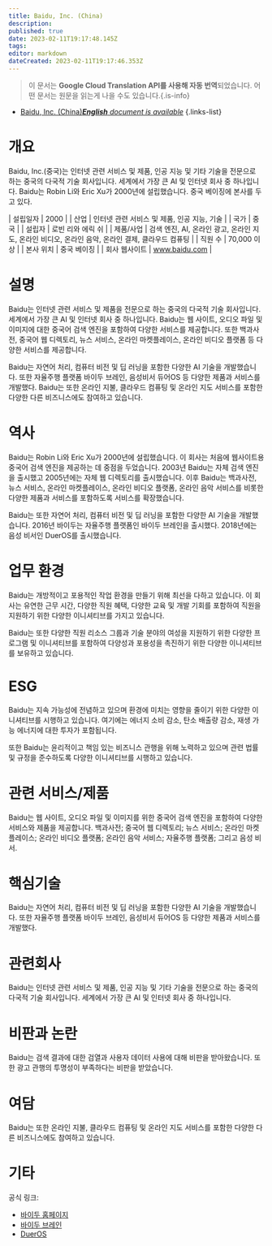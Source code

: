 ```yaml
---
title: Baidu, Inc. (China)
description: 
published: true
date: 2023-02-11T19:17:48.145Z
tags: 
editor: markdown
dateCreated: 2023-02-11T19:17:46.353Z
---
```


> 이 문서는 **Google Cloud Translation API를 사용해 자동 번역**되었습니다.
어떤 문서는 원문을 읽는게 나을 수도 있습니다.{.is-info}



- [Baidu, Inc. (China)***English** document is available*](/en/Knowledge-base/Dictionary/Company/baidu-inc-china)
{.links-list}


# 개요
Baidu, Inc.(중국)는 인터넷 관련 서비스 및 제품, 인공 지능 및 기타 기술을 전문으로 하는 중국의 다국적 기술 회사입니다. 세계에서 가장 큰 AI 및 인터넷 회사 중 하나입니다. Baidu는 Robin Li와 Eric Xu가 2000년에 설립했습니다. 중국 베이징에 본사를 두고 있다.

| 설립일자 | 2000 |
| 산업 | 인터넷 관련 서비스 및 제품, 인공 지능, 기술 |
| 국가 | 중국 |
| 설립자 | 로빈 리와 에릭 쉬 |
| 제품/사업 | 검색 엔진, AI, 온라인 광고, 온라인 지도, 온라인 비디오, 온라인 음악, 온라인 결제, 클라우드 컴퓨팅 |
| 직원 수 | 70,000 이상 |
| 본사 위치 | 중국 베이징 |
| 회사 웹사이트 | www.baidu.com |

# 설명
Baidu는 인터넷 관련 서비스 및 제품을 전문으로 하는 중국의 다국적 기술 회사입니다. 세계에서 가장 큰 AI 및 인터넷 회사 중 하나입니다. Baidu는 웹 사이트, 오디오 파일 및 이미지에 대한 중국어 검색 엔진을 포함하여 다양한 서비스를 제공합니다. 또한 백과사전, 중국어 웹 디렉토리, 뉴스 서비스, 온라인 마켓플레이스, 온라인 비디오 플랫폼 등 다양한 서비스를 제공합니다.

Baidu는 자연어 처리, 컴퓨터 비전 및 딥 러닝을 포함한 다양한 AI 기술을 개발했습니다. 또한 자율주행 플랫폼 바이두 브레인, 음성비서 듀어OS 등 다양한 제품과 서비스를 개발했다. Baidu는 또한 온라인 지불, 클라우드 컴퓨팅 및 온라인 지도 서비스를 포함한 다양한 다른 비즈니스에도 참여하고 있습니다.

# 역사
Baidu는 Robin Li와 Eric Xu가 2000년에 설립했습니다. 이 회사는 처음에 웹사이트용 중국어 검색 엔진을 제공하는 데 중점을 두었습니다. 2003년 Baidu는 자체 검색 엔진을 출시했고 2005년에는 자체 웹 디렉토리를 출시했습니다. 이후 Baidu는 백과사전, 뉴스 서비스, 온라인 마켓플레이스, 온라인 비디오 플랫폼, 온라인 음악 서비스를 비롯한 다양한 제품과 서비스를 포함하도록 서비스를 확장했습니다.

Baidu는 또한 자연어 처리, 컴퓨터 비전 및 딥 러닝을 포함한 다양한 AI 기술을 개발했습니다. 2016년 바이두는 자율주행 플랫폼인 바이두 브레인을 출시했다. 2018년에는 음성 비서인 DuerOS를 출시했습니다.

# 업무 환경
Baidu는 개방적이고 포용적인 작업 환경을 만들기 위해 최선을 다하고 있습니다. 이 회사는 유연한 근무 시간, 다양한 직원 혜택, 다양한 교육 및 개발 기회를 포함하여 직원을 지원하기 위한 다양한 이니셔티브를 가지고 있습니다.

Baidu는 또한 다양한 직원 리소스 그룹과 기술 분야의 여성을 지원하기 위한 다양한 프로그램 및 이니셔티브를 포함하여 다양성과 포용성을 촉진하기 위한 다양한 이니셔티브를 보유하고 있습니다.

# ESG
Baidu는 지속 가능성에 전념하고 있으며 환경에 미치는 영향을 줄이기 위한 다양한 이니셔티브를 시행하고 있습니다. 여기에는 에너지 소비 감소, 탄소 배출량 감소, 재생 가능 에너지에 대한 투자가 포함됩니다.

또한 Baidu는 윤리적이고 책임 있는 비즈니스 관행을 위해 노력하고 있으며 관련 법률 및 규정을 준수하도록 다양한 이니셔티브를 시행하고 있습니다.

# 관련 서비스/제품
Baidu는 웹 사이트, 오디오 파일 및 이미지를 위한 중국어 검색 엔진을 포함하여 다양한 서비스와 제품을 제공합니다. 백과사전; 중국어 웹 디렉토리; 뉴스 서비스; 온라인 마켓플레이스; 온라인 비디오 플랫폼; 온라인 음악 서비스; 자율주행 플랫폼; 그리고 음성 비서.

# 핵심기술
Baidu는 자연어 처리, 컴퓨터 비전 및 딥 러닝을 포함한 다양한 AI 기술을 개발했습니다. 또한 자율주행 플랫폼 바이두 브레인, 음성비서 듀어OS 등 다양한 제품과 서비스를 개발했다.

# 관련회사
Baidu는 인터넷 관련 서비스 및 제품, 인공 지능 및 기타 기술을 전문으로 하는 중국의 다국적 기술 회사입니다. 세계에서 가장 큰 AI 및 인터넷 회사 중 하나입니다.

# 비판과 논란
Baidu는 검색 결과에 대한 검열과 사용자 데이터 사용에 대해 비판을 받아왔습니다. 또한 광고 관행의 투명성이 부족하다는 비판을 받았습니다.

# 여담
Baidu는 또한 온라인 지불, 클라우드 컴퓨팅 및 온라인 지도 서비스를 포함한 다양한 다른 비즈니스에도 참여하고 있습니다.

# 기타

공식 링크:

- [바이두 홈페이지](https://www.baidu.com/)
- [바이두 브레인](https://www.baidu.com/en/baidu-brain/)
- [DuerOS](https://www.dueros.baidu.com/)